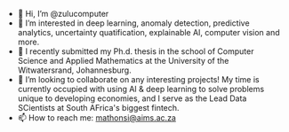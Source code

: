 - 👋 Hi, I’m @zulucomputer
- 👀 I’m interested in deep learning, anomaly detection, predictive analytics, uncertainty quatification, explainable AI, computer vision and more.
- 🌱 I recently submitted my Ph.d. thesis in the school of Computer Science and Applied Mathematics at the University of the Witwatersrand, Johannesburg.
- 💞️ I’m looking to collaborate on any interesting projects! My time is currently occupied with using AI & deep learning to solve problems unique to developing economies, and I serve as the Lead Data SCientists at South AFrica's biggest fintech.
- 📫 How to reach me: mathonsi@aims.ac.za

<!---
zulucomputer/zulucomputer is a ✨ special ✨ repository because its `README.md` (this file) appears on your GitHub profile.
You can click the Preview link to take a look at your changes.
--->
